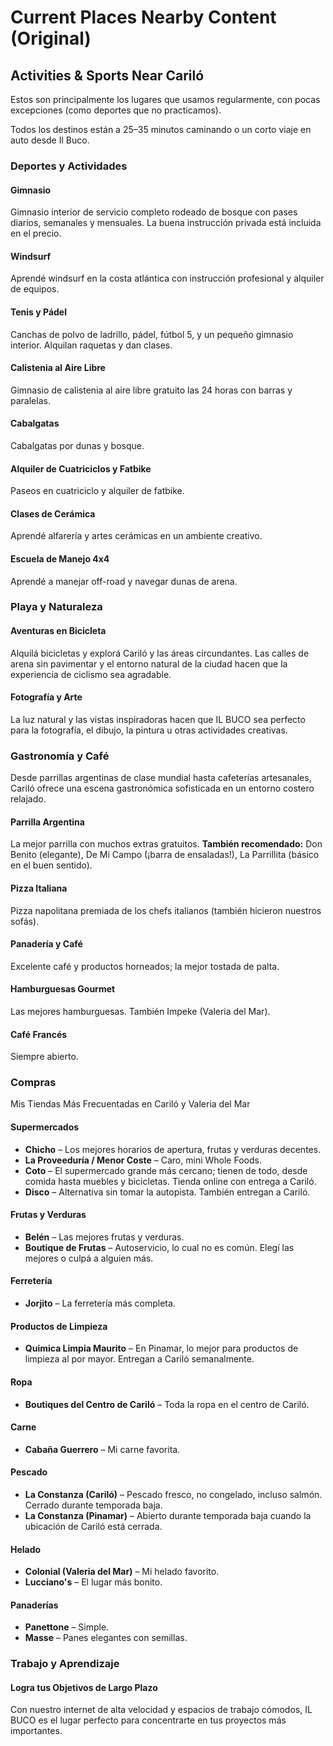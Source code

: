 # Current Places Nearby Content (Original)

## Activities & Sports Near Cariló

Estos son principalmente los lugares que usamos regularmente, con pocas excepciones (como deportes que no practicamos).

Todos los destinos están a 25–35 minutos caminando o un corto viaje en auto desde Il Buco.

### Deportes y Actividades

#### Gimnasio
Gimnasio interior de servicio completo rodeado de bosque con pases diarios, semanales y mensuales. La buena instrucción privada está incluida en el precio.

#### Windsurf
Aprendé windsurf en la costa atlántica con instrucción profesional y alquiler de equipos.

#### Tenis y Pádel
Canchas de polvo de ladrillo, pádel, fútbol 5, y un pequeño gimnasio interior. Alquilan raquetas y dan clases.

#### Calistenia al Aire Libre
Gimnasio de calistenia al aire libre gratuito las 24 horas con barras y paralelas.

#### Cabalgatas
Cabalgatas por dunas y bosque.

#### Alquiler de Cuatriciclos y Fatbike
Paseos en cuatriciclo y alquiler de fatbike.

#### Clases de Cerámica
Aprendé alfarería y artes cerámicas en un ambiente creativo.

#### Escuela de Manejo 4x4
Aprendé a manejar off-road y navegar dunas de arena.

### Playa y Naturaleza

#### Aventuras en Bicicleta
Alquilá bicicletas y explorá Cariló y las áreas circundantes. Las calles de arena sin pavimentar y el entorno natural de la ciudad hacen que la experiencia de ciclismo sea agradable.

#### Fotografía y Arte
La luz natural y las vistas inspiradoras hacen que IL BUCO sea perfecto para la fotografía, el dibujo, la pintura u otras actividades creativas.

### Gastronomía y Café

Desde parrillas argentinas de clase mundial hasta cafeterías artesanales, Cariló ofrece una escena gastronómica sofisticada en un entorno costero relajado.

#### Parrilla Argentina
La mejor parrilla con muchos extras gratuitos.
**También recomendado:** Don Benito (elegante), De Mi Campo (¡barra de ensaladas!), La Parrillita (básico en el buen sentido).

#### Pizza Italiana
Pizza napolitana premiada de los chefs italianos (también hicieron nuestros sofás).

#### Panadería y Café
Excelente café y productos horneados; la mejor tostada de palta.

#### Hamburguesas Gourmet
Las mejores hamburguesas. También Impeke (Valeria del Mar).

#### Café Francés
Siempre abierto.

### Compras

Mis Tiendas Más Frecuentadas en Cariló y Valeria del Mar

#### Supermercados
- **Chicho** – Los mejores horarios de apertura, frutas y verduras decentes.
- **La Proveeduría / Menor Coste** – Caro, mini Whole Foods.
- **Coto** – El supermercado grande más cercano; tienen de todo, desde comida hasta muebles y bicicletas. Tienda online con entrega a Cariló.
- **Disco** – Alternativa sin tomar la autopista. También entregan a Cariló.

#### Frutas y Verduras
- **Belén** – Las mejores frutas y verduras.
- **Boutique de Frutas** – Autoservicio, lo cual no es común. Elegí las mejores o culpá a alguien más.

#### Ferretería
- **Jorjito** – La ferretería más completa.

#### Productos de Limpieza
- **Quimica Limpia Maurito** – En Pinamar, lo mejor para productos de limpieza al por mayor. Entregan a Cariló semanalmente.

#### Ropa
- **Boutiques del Centro de Cariló** – Toda la ropa en el centro de Cariló.

#### Carne
- **Cabaña Guerrero** – Mi carne favorita.

#### Pescado
- **La Constanza (Cariló)** – Pescado fresco, no congelado, incluso salmón. Cerrado durante temporada baja.
- **La Constanza (Pinamar)** – Abierto durante temporada baja cuando la ubicación de Cariló está cerrada.

#### Helado
- **Colonial (Valeria del Mar)** – Mi helado favorito.
- **Lucciano's** – El lugar más bonito.

#### Panaderías
- **Panettone** – Simple.
- **Masse** – Panes elegantes con semillas.

### Trabajo y Aprendizaje

#### Logra tus Objetivos de Largo Plazo
Con nuestro internet de alta velocidad y espacios de trabajo cómodos, IL BUCO es el lugar perfecto para concentrarte en tus proyectos más importantes.